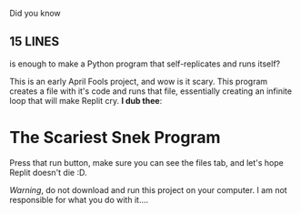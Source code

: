 Did you know
## 15 LINES

is enough to make a Python program that self-replicates and runs itself?

This is an early April Fools project, and wow is it scary. This program creates a file with it's code and runs that file, essentially creating an infinite loop that will make Replit cry. **I dub thee**:

# **The Scariest Snek Program**

Press that run button, make sure you can see the files tab, and let's hope Replit doesn't die :D.

*Warning*, do not download and run this project on your computer. I am not responsible for what you do with it....
